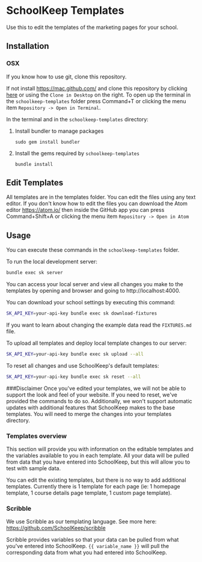 # SchoolKeep Templates

Use this to edit the templates of the marketing pages for your school.

## Installation

### OSX

If you know how to use git, clone this repository.

If not install https://mac.github.com/ and clone this repository by clicking
[here](github-mac://openRepo/https://github.com/SchoolKeep/schoolkeep-templates) or using the `Clone in Desktop` on the right.
To open up the terminal in the `schoolkeep-templates` folder press Command+T or clicking the menu item `Repository -> Open in Terminal`.

In the terminal and in the `schoolkeep-templates` directory:

1. Install bundler to manage packages

    `sudo gem install bundler`

2. Install the gems required by `schoolkeep-templates`

    `bundle install`

## Edit Templates

All templates are in the templates folder. You can edit the files using any text editor.
If you don't know how to edit the files you can download the Atom editor https://atom.io/
then inside the GitHub app you can press Command+Shift+A or clicking the menu item `Repository -> Open in Atom`

## Usage

You can execute these commands in the `schoolkeep-templates` folder.

To run the local development server:
```sh
bundle exec sk server
```
You can access your local server and view all changes you make to the templates
by opening and browser and going to http://localhost:4000.

You can download your school settings by executing this command:
```sh
SK_API_KEY=your-api-key bundle exec sk download-fixtures
```
If you want to learn about changing the example data read the `FIXTURES.md` file.

To upload all templates and deploy local template changes to our server:
```sh
SK_API_KEY=your-api-key bundle exec sk upload --all
```

To reset all changes and use SchoolKeep's default templates:
```sh
SK_API_KEY=your-api-key bundle exec sk reset --all
```

###Disclaimer
Once you've edited your templates, we will not be able to support the look and
feel of your website.  If you need to reset, we've provided the commands to do
so. Additionally, we won't support automatic updates with additional features
that SchoolKeep makes to the base templates.  You will need to merge the
changes into your templates directory.


### Templates overview

This section will provide you with information on the editable templates and 
the variables available to you in each template.  All your data will be pulled
from data that you have entered into SchoolKeep, but this will allow you to
test with sample data.

You can edit the existing templates, but there is no way to add additional
templates.  Currently there is 1 template for each page
(ie: 1 homepage template, 1 course details page template, 1 custom page template).

### Scribble

We use Scribble as our templating language.  See more here: https://github.com/SchoolKeep/scribble

Scribble provides variables so that your data can be pulled from what you've
entered into SchoolKeep.  `{{ variable_name }}` will pull the corresponding
data from what you had entered into SchoolKeep.
